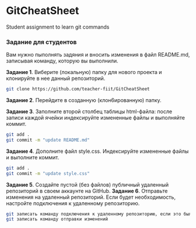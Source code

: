 # GitCheatSheet
Student assignment to learn git commands

### Задание для студентов

Вам нужно пыполнять задяния и вносить изменения в файл README.md, записывая команду, которую вы выполнили.

**Задание 1**. Виберите (локальную) папку для нового проекта и клонируйте в нее данный репозиторий.
```sh
git clone https://github.com/teacher-fiit/GitCheatSheet
```
**Задание 2**. Перейдите в созданную (клон6ированную) папку.

**Задание 3**. Заполните второй столбец таблицы html-файла: после записи каждой ячейки индексируйте измененные файлы и выполняйте коммит.
```sh
git add .
git commit -m "update README.md"
```
**Задание 4**. Дополните файл style.css. Индексируйте измененные файлы и выполните коммит.
```sh
git add .
git commit -m "update style.css"
```
**Задание 5**. Создайте пустой (без файлов) публичный удаленный репозиторий в своем аккаунте на GitHub. 
**Задание 6**. Отправьте изменения на удаленный репозиторий. Если будет необходимость, настройте подключения к удаленному репозиторию.
```sh
git записать команду подключения к удаленному репозиторию, если это было необходимо
git записать команду отправки изменений
```
